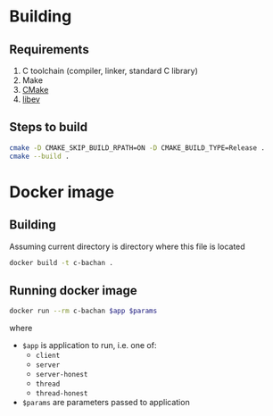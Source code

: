 # Building

## Requirements

1. C toolchain (compiler, linker, standard C library)
1. Make
1. [CMake](https://cmake.org/)
1. [libev](http://software.schmorp.de/pkg/libev.html)

## Steps to build

```bash
cmake -D CMAKE_SKIP_BUILD_RPATH=ON -D CMAKE_BUILD_TYPE=Release .
cmake --build .
```

# Docker image

## Building

Assuming current directory is directory where this file is located

```bash
docker build -t c-bachan .
```

## Running docker image

```bash
docker run --rm c-bachan $app $params
```

where

* `$app` is application to run, i.e. one of:
  - `client`
  - `server`
  - `server-honest`
  - `thread`
  - `thread-honest`
* `$params` are parameters passed to application